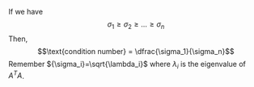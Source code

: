 If we have $$\sigma_1 \ge \sigma_2 \ge \dots \ge \sigma_n$$
Then, $$\text{condition number} = \dfrac{\sigma_1}{\sigma_n}$$
Remember ${\sigma_i}=\sqrt{\lambda_i}$ where $\lambda_i$ is the eigenvalue of $A^TA$.
